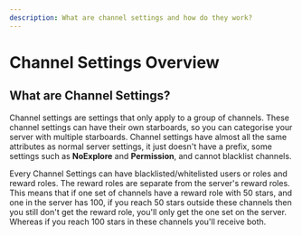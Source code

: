 ```yaml
---
description: What are channel settings and how do they work?
---
```


# Channel Settings Overview

## What are Channel Settings?

Channel settings are settings that only apply to a group of channels. These channel settings can have their own starboards, so you can categorise your server with multiple starboards. Channel settings have almost all the same attributes as normal server settings, it just doesn't have a prefix, some settings such as **NoExplore** and **Permission**, and cannot blacklist channels.

Every Channel Settings can have blacklisted/whitelisted users or roles and reward roles. The reward roles are separate from the server's reward roles. This means that if one set of channels have a reward role with 50 stars, and one in the server has 100, if you reach 50 stars outside these channels then you still don't get the reward role, you'll only get the one set on the server. Whereas if you reach 100 stars in these channels you'll receive both.

